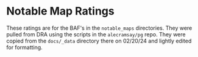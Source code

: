 # Notable Map Ratings

These ratings are for the BAF's in the `notable_maps` directories.
They were pulled from DRA using the scripts in the `alecramsay/pg` repo.
They were copied from the `docs/_data` directory there on 02/20/24 and lightly edited for formatting.